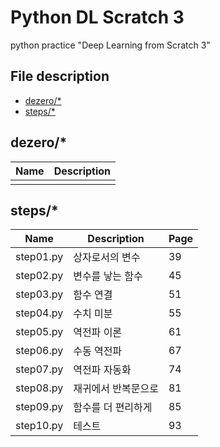 # Python DL Scratch 3

python practice "Deep Learning from Scratch 3"

## File description
- [dezero/*](##dezero/*)
- [steps/*](##steps/*)

## dezero/*
| Name | Description |
| --- | --- |
|  |  |


## steps/*
| Name | Description | Page |
| --- | --- | --- |
| step01.py | 상자로서의 변수 | 39 |
| step02.py | 변수를 낳는 함수 | 45 |
| step03.py | 함수 연결 | 51 |
| step04.py | 수치 미분 | 55 |
| step05.py | 역전파 이론 | 61 |
| step06.py | 수동 역전파 | 67 |
| step07.py | 역전파 자동화 | 74 |
| step08.py | 재귀에서 반복문으로 | 81 |
| step09.py | 함수를 더 편리하게 | 85 |
| step10.py | 테스트 | 93 |